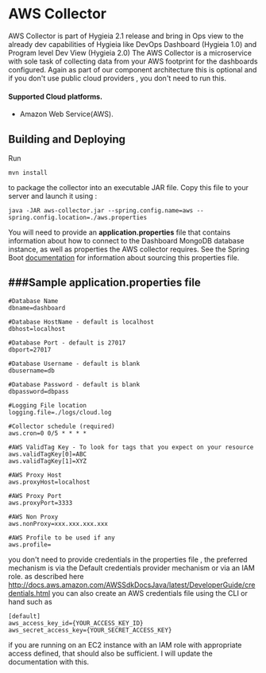 AWS Collector
=================

AWS Collector is part of Hygieia 2.1 release and bring in Ops view to the already dev capabilities of Hygieia like DevOps Dashboard (Hygieia 1.0) and Program level Dev View (Hygieia 2.0)
The AWS Collector is a microservice with sole task of collecting data from your AWS footprint for the dashboards configured. Again as part of our component architecture this is optional
and if you don't use public cloud providers , you don't need to run this.

####  Supported Cloud platforms. 

- Amazon Web Service(AWS).


Building and Deploying
--------------------------------------

Run
```
mvn install
```
to package the collector into an executable JAR file. Copy this file to your server and launch it using :
```
java -JAR aws-collector.jar --spring.config.name=aws --spring.config.location=./aws.properties 
```
You will need to provide an **application.properties** file that contains information about how
to connect to the Dashboard MongoDB database instance, as well as properties the AWS collector requires. See
the Spring Boot [documentation](http://docs.spring.io/spring-boot/docs/current-SNAPSHOT/reference/htmlsingle/#boot-features-external-config-application-property-files)
for information about sourcing this properties file.

###Sample application.properties file
--------------------------------------

    #Database Name 
    dbname=dashboard

    #Database HostName - default is localhost
    dbhost=localhost

    #Database Port - default is 27017
    dbport=27017

    #Database Username - default is blank
    dbusername=db

    #Database Password - default is blank
    dbpassword=dbpass
    
    #Logging File location
    logging.file=./logs/cloud.log

    #Collector schedule (required)
    aws.cron=0 0/5 * * * *
    
    #AWS ValidTag Key - To look for tags that you expect on your resource
    aws.validTagKey[0]=ABC
    aws.validTagKey[1]=XYZ

    #AWS Proxy Host
    aws.proxyHost=localhost
    
    #AWS Proxy Port
    aws.proxyPort=3333
    
    #AWS Non Proxy
    aws.nonProxy=xxx.xxx.xxx.xxx
    
    #AWS Profile to be used if any
    aws.profile=



you don't need to provide credentials in the properties file , the preferred mechanism is via the Default credentials provider mechanism or via an IAM role.
as described here http://docs.aws.amazon.com/AWSSdkDocsJava/latest/DeveloperGuide/credentials.html
you can also create an AWS credentials file using the CLI or hand such as
```
[default]
aws_access_key_id={YOUR_ACCESS_KEY_ID}
aws_secret_access_key={YOUR_SECRET_ACCESS_KEY}
```
if you are running on an EC2 instance with an IAM role with appropriate access defined, that should also be sufficient.
I will update the documentation with this.